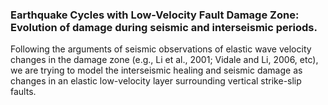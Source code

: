 ### Earthquake Cycles with Low-Velocity Fault Damage Zone: Evolution of damage during seismic and interseismic periods.

Following the arguments of seismic observations of elastic wave velocity changes in the damage zone (e.g., Li et al., 2001; Vidale and Li, 2006, etc), we are trying to model the interseismic healing and seismic damage as changes in an elastic low-velocity layer surrounding vertical strike-slip faults.
